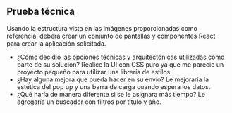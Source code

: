 ## Prueba técnica
Usando la estructura vista en las imágenes proporcionadas como referencia, deberá crear un conjunto de pantallas y componentes React para crear la aplicación solicitada.

- ¿Cómo decidió las opciones técnicas y arquitectónicas utilizadas como parte de su solución?
Realice la UI con CSS puro ya que me parecio un proyecto pequeño para utilizar una librería de estilos.
- ¿Hay alguna mejora que pueda hacer en su envío?
Le mejoraría la estética del pop up y una barra de carga cuando espera los datos.
- ¿Qué haría de manera diferente si se le asignara más tiempo?
Le agregaría un buscador con filtros por titulo y año.
